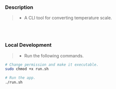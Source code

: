 ### Description
> - A CLI tool for converting temperature scale.

<br />
<br />



### Local Development
> - Run the following commands.

```bash
# Change permission and make it executable.
sudo chmod +x run.sh

# Run the app.
./run.sh
```

